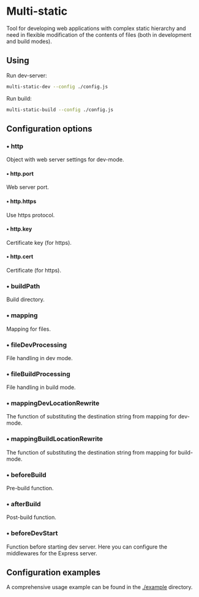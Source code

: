 # Multi-static

Tool for developing web applications with complex static hierarchy and need
in flexible modification of the contents of files (both in development and build modes).

## Using

Run dev-server:

```sh
multi-static-dev --config ./config.js
```

Run build:

```sh
multi-static-build --config ./config.js
```

## Configuration options

### • http

Object with web server settings for dev-mode.

#### • http.port

Web server port.

#### • http.https

Use https protocol.

#### • http.key

Certificate key (for https).

#### • http.cert

Certificate (for https).

### • buildPath

Build directory.

### • mapping

Mapping for files.

### • fileDevProcessing

File handling in dev mode.

### • fileBuildProcessing

File handling in build mode.

### • mappingDevLocationRewrite

The function of substituting the destination string from mapping for dev-mode.

### • mappingBuildLocationRewrite

The function of substituting the destination string from mapping for build-mode.

### • beforeBuild

Pre-build function.

### • afterBuild

Post-build function.

### • beforeDevStart

Function before starting dev server. Here you can configure the middlewares for the Express server.

## Configuration examples

A comprehensive usage example can be found in the [./example](example) directory.
